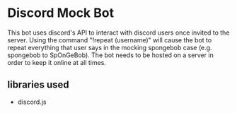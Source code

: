 # Discord Mock Bot

This bot uses discord's API to interact with discord users once invited to the server. Using the command "!repeat (username)" will cause the bot to repeat everything that user says in the mocking spongebob case (e.g. spongebob to SpOnGeBob). The bot needs to be hosted on a server in order to keep it online at all times.

## libraries used
- discord.js